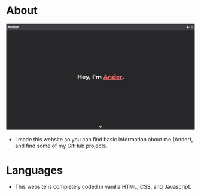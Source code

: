 # About

![Ander](https://github.com/ovoander/ander/blob/main/images/ander.jpg)

- I made this website so you can find basic information about me (Ander), and find some of my GitHub projects.

# Languages

- This website is completely coded in vanilla HTML, CSS, and Javascript.
